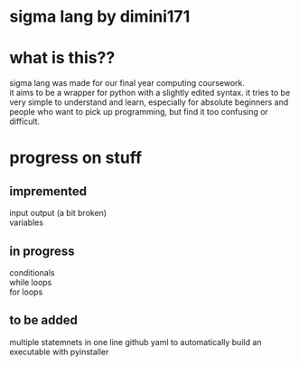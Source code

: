 # sigma lang by dimini171

# what is this??
sigma lang was made for our final year computing coursework.   
it aims to be a wrapper for python with a slightly edited syntax. 
it tries to be very simple to understand and learn, especially for absolute beginners and people who want to pick up programming, but find it too confusing or difficult.  

# progress on stuff
## impremented
input output (a bit broken)  
variables  

## in progress
conditionals  
while loops  
for loops  

## to be added
multiple statemnets in one line
github yaml to automatically build an executable with pyinstaller